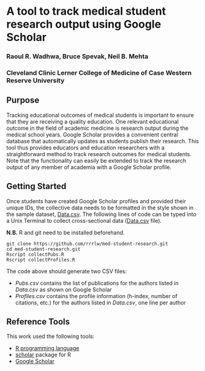 # A tool to track medical student research output using Google Scholar
### Raoul R. Wadhwa, Bruce Spevak, Neil B. Mehta

### Cleveland Clinic Lerner College of Medicine of Case Western Reserve University

## Purpose

Tracking educational outcomes of medical students is important to ensure that they are receiving a quality education.
One relevant educational outcome in the field of academic medicine is research output during the medical school years.
Google Scholar provides a convenient central database that automatically updates as students publish their research.
This tool thus provides educators and education researchers with a straightforward method to track research outcomes for medical students.
Note that the functionality can easily be extended to track the research output of any member of academia with a Google Scholar profile.

## Getting Started

Once students have created Google Scholar profiles and provided their unique IDs, the collective data needs to be formatted in the style shown in the sample dataset, [Data.csv](https://github.com/rrrlw/med-student-research/blob/master/Data.csv).
The following lines of code can be typed into a Unix Terminal to collect cross-sectional data ([Data.csv](https://github.com/rrrlw/med-student-research/blob/master/Data.csv) file).

**N.B.** R and git need to be installed beforehand.

```
git clone https://github.com/rrrlw/med-student-research.git
cd med-student-research.git
Rscript collectPubs.R
Rscript collectProfiles.R
```

The code above should generate two CSV files:

* *Pubs.csv* contains the list of publications for the authors listed in *Data.csv* as shown on Google Scholar
* *Profiles.csv* contains the profile information (h-index, number of citations, etc.) for the authors listed in *Data.csv*, one line per author

## Reference Tools

This work used the following tools:

* [R programming language](https://www.R-project.org/)
* [scholar](https://CRAN.R-project.org/package=scholar) package for R
* [Google Scholar](https://scholar.google.com)